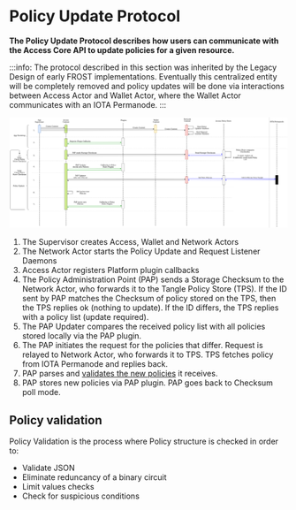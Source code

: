 # Policy Update Protocol

**The Policy Update Protocol describes how users can communicate with the Access Core API to update policies for a given resource.**

:::info:
The protocol described in this section was inherited by the Legacy Design of early FROST implementations. Eventually this centralized entity will be completely removed and policy updates will be done via interactions between Access Actor and Wallet Actor, where the Wallet Actor communicates with an IOTA Permanode.
:::

![Policy Update Protocol](../images/update.png)

1. The Supervisor creates Access, Wallet and Network Actors
2. The Network Actor starts the Policy Update and Request Listener Daemons
3. Access Actor registers Platform plugin callbacks
4. The Policy Administration Point (PAP) sends a Storage Checksum to the Network Actor, who forwards it to the Tangle Policy Store (TPS). If the ID sent by PAP matches the Checksum of policy stored on the TPS, then the TPS replies ok (nothing to update). If the ID differs, the TPS replies with a policy list (update required).
5. The PAP Updater compares the received policy list with all policies stored locally via the PAP plugin.
6. The PAP initiates the request for the policies that differ. Request is relayed to Network Actor, who forwards it to TPS. TPS fetches policy from IOTA Permanode and replies back.
7. PAP parses and [validates the new policies](#policy-validation) it receives.
8. PAP stores new policies via PAP plugin. PAP goes back to Checksum poll mode.

## Policy validation

Policy Validation is the process where Policy structure is checked in order to:

- Validate JSON
- Eliminate reduncancy of a binary circuit
- Limit values checks
- Check for suspicious conditions
